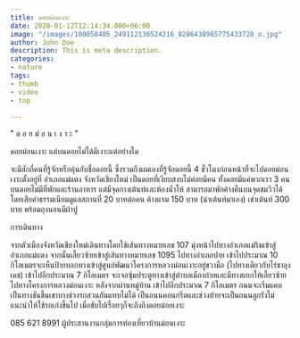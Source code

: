 ```yaml
---
title: ดอยม่อนเงาะ
date: 2020-01-12T12:14:34.000+06:00
image: "/images/100058405_249112136524216_8286438965775433728_o.jpg"
author: John Doe
description: This is meta description.
categories:
- nature
tags:
- thumb
- video
- top

---
```

" ด อ ย ม่ อ น เ ง า ะ "

ดอยม่อนเงาะ แต่บนดอยไม่ได้มีเงาะแต่อย่างใด 

จะมีสักกี่คนที่รู้จักหรือคุ้นกับชื่อดอยนี้ ซึ่งรวมถึงผมเองที่รู้จักดอยนี้ 4 ชั่วโมงก่อนหน้าที่จะไปดอยม่อนเงาะตั้งอยู่ที่ อำเภอแม่แตง จังหวัดเชียงใหม่ เป็นดอยที่เงียบสงบไม่ค่อยมีคน ทั้งดอยมีแค่พวกเรา 3 คน บนดอยไม่มีที่พักและร้านอาหาร แต่มีจุดกางเต้นท์และห้องน้ำให้ สามารถมาพักค้างคืนบนจุดชมวิวได้โดยเสียค่าธรรมเนียมดูแลสถานที่ 20 บาทต่อคน ค้างแรม 150 บาท (นำเต้นท์มาเอง) เช่าเต้นท์ 300 บาท พร้อมถุงนอนมีผ้าปู

การเดินทาง 

จากตัวเมืองจังหวัดเชียงใหม่เดินทางโดยใช้เส้นทางหมายเลข 107 มุ่งหน้าไปทางอำเภอแม่ริมเข้าสู่อำเภอแม่แตง จากนั้นเลี้ยวซ้ายเข้าสู่เส้นทางหมายเลข 1095 ไปทางอำเภอปาย เข้าไปประมาณ 10 กิโลเมตรจะเห็นป้ายบอกทางเข้าสู่ศูนย์พัฒนาโครงการหลวงม่อนเงาะอยู่ขวามือ (ไปทางเดียวกับไร่ชาลุงเดช) เข้าไปอีกประมาณ 7 กิโลเมตร จะเจอซุ้มประตูทางเข้าสู่ตำบลเมืองก๋ายและมีทางแยกให้เลี้ยวซ้ายไปทางโครงการหลวงม่อนเงาะ หลังจากผ่านหมู่บ้าน เข้าไปอีกประมาณ 7 กิโลเมตร ถนนจะเริ่มแคบเป็นทางชันขึ้นเขาบางช่วงรถสวนกันแทบไม่ได้ เป็นถนนคอนกรีตและช่วงท้ายจะเป็นถนนลูกรังไม่แนะนำให้ใช้รถเก๋งขึ้นไป เมื่อขับไปเรื่อยๆก็จะถึงถึงดอยม่อยเงาะ 

085 621 8991 ผู้ประสานงานกลุ่มการท่องเที่ยวบ้านม่อนเงาะ